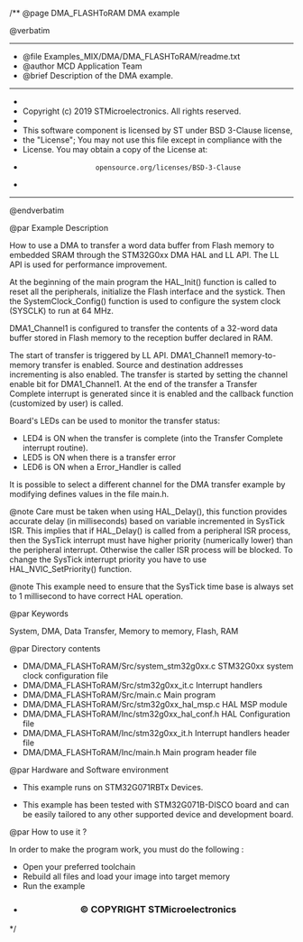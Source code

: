 /**
  @page DMA_FLASHToRAM DMA example

  @verbatim
  ******************************************************************************
  * @file    Examples_MIX/DMA/DMA_FLASHToRAM/readme.txt
  * @author  MCD Application Team
  * @brief   Description of the DMA example.
  ******************************************************************************
  *
  * Copyright (c) 2019 STMicroelectronics. All rights reserved.
  *
  * This software component is licensed by ST under BSD 3-Clause license,
  * the "License"; You may not use this file except in compliance with the
  * License. You may obtain a copy of the License at:
  *                       opensource.org/licenses/BSD-3-Clause
  *
  ******************************************************************************
  @endverbatim

@par Example Description

How to use a DMA to transfer a word data buffer from Flash memory to embedded
SRAM through the STM32G0xx DMA HAL and LL API. The LL API is used for 
performance improvement.

At the beginning of the main program the HAL_Init() function is called to reset
all the peripherals, initialize the Flash interface and the systick.
Then the SystemClock_Config() function is used to configure the system
clock (SYSCLK) to run at 64 MHz.

DMA1_Channel1 is configured to transfer the contents of a 32-word data
buffer stored in Flash memory to the reception buffer declared in RAM.

The start of transfer is triggered by LL API. DMA1_Channel1 memory-to-memory
transfer is enabled. Source and destination addresses incrementing is also enabled.
The transfer is started by setting the channel enable bit for DMA1_Channel1.
At the end of the transfer a Transfer Complete interrupt is generated since it
is enabled and the callback function (customized by user) is called.

Board's LEDs can be used to monitor the transfer status:
 - LED4 is ON when the transfer is complete (into the Transfer Complete interrupt
   routine).
 - LED5 is ON when there is a transfer error
 - LED6 is ON when a Error_Handler is called

It is possible to select a different channel for the DMA transfer
example by modifying defines values in the file main.h.

@note Care must be taken when using HAL_Delay(), this function provides accurate delay (in milliseconds)
      based on variable incremented in SysTick ISR. This implies that if HAL_Delay() is called from
      a peripheral ISR process, then the SysTick interrupt must have higher priority (numerically lower)
      than the peripheral interrupt. Otherwise the caller ISR process will be blocked.
      To change the SysTick interrupt priority you have to use HAL_NVIC_SetPriority() function.

@note This example need to ensure that the SysTick time base is always set to 1 millisecond
      to have correct HAL operation.

@par Keywords

System, DMA, Data Transfer, Memory to memory, Flash, RAM

@par Directory contents

  - DMA/DMA_FLASHToRAM/Src/system_stm32g0xx.c      STM32G0xx system clock configuration file
  - DMA/DMA_FLASHToRAM/Src/stm32g0xx_it.c          Interrupt handlers
  - DMA/DMA_FLASHToRAM/Src/main.c                  Main program
  - DMA/DMA_FLASHToRAM/Src/stm32g0xx_hal_msp.c     HAL MSP module
  - DMA/DMA_FLASHToRAM/Inc/stm32g0xx_hal_conf.h    HAL Configuration file
  - DMA/DMA_FLASHToRAM/Inc/stm32g0xx_it.h          Interrupt handlers header file
  - DMA/DMA_FLASHToRAM/Inc/main.h                  Main program header file

@par Hardware and Software environment

  - This example runs on STM32G071RBTx Devices.

  - This example has been tested with STM32G071B-DISCO
    board and can be easily tailored to any other supported device
    and development board.

@par How to use it ?

In order to make the program work, you must do the following :
 - Open your preferred toolchain
 - Rebuild all files and load your image into target memory
 - Run the example

 * <h3><center>&copy; COPYRIGHT STMicroelectronics</center></h3>
 */
